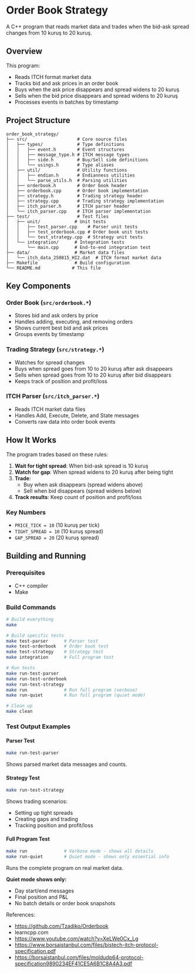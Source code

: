 # Order Book Strategy

A C++ program that reads market data and trades when the bid-ask spread changes from 10 kuruş to 20 kuruş.

## Overview

This program:
- Reads ITCH format market data
- Tracks bid and ask prices in an order book
- Buys when the ask price disappears and spread widens to 20 kuruş
- Sells when the bid price disappears and spread widens to 20 kuruş
- Processes events in batches by timestamp

## Project Structure

```
order_book_strategy/
├── src/                   # Core source files
│   ├── types/             # Type definitions
│   │   ├── event.h        # Event structures
│   │   ├── message_type.h # ITCH message types
│   │   ├── side.h         # Buy/Sell side definitions
│   │   └── usings.h       # Type aliases
│   ├── util/              # Utility functions
│   │   ├── endian.h       # Endianness utilities
│   │   └── parse_utils.h  # Parsing utilities
│   ├── orderbook.h        # Order book header
│   ├── orderbook.cpp      # Order book implementation
│   ├── strategy.h         # Trading strategy header
│   ├── strategy.cpp       # Trading strategy implementation
│   ├── itch_parser.h      # ITCH parser header
│   └── itch_parser.cpp    # ITCH parser implementation
├── test/                  # Test files
│   ├── unit/             # Unit tests
│   │   ├── test_parser.cpp    # Parser unit tests
│   │   ├── test_orderbook.cpp # Order book unit tests
│   │   └── test_strategy.cpp  # Strategy unit tests
│   └── integration/      # Integration tests
│       └── main.cpp      # End-to-end integration test
├── data/                 # Market data files
│   └── itch_data_250815_HI2.dat  # ITCH format market data
├── Makefile              # Build configuration
└── README.md            # This file
```

## Key Components

### Order Book (`src/orderbook.*`)
- Stores bid and ask orders by price
- Handles adding, executing, and removing orders
- Shows current best bid and ask prices
- Groups events by timestamp

### Trading Strategy (`src/strategy.*`)
- Watches for spread changes
- Buys when spread goes from 10 to 20 kuruş after ask disappears
- Sells when spread goes from 10 to 20 kuruş after bid disappears
- Keeps track of position and profit/loss

### ITCH Parser (`src/itch_parser.*`)
- Reads ITCH market data files
- Handles Add, Execute, Delete, and State messages
- Converts raw data into order book events

## How It Works

The program trades based on these rules:

1. **Wait for tight spread**: When bid-ask spread is 10 kuruş
2. **Watch for gap**: When spread widens to 20 kuruş after being tight
3. **Trade**: 
   - Buy when ask disappears (spread widens above)
   - Sell when bid disappears (spread widens below)
4. **Track results**: Keep count of position and profit/loss

### Key Numbers
- `PRICE_TICK = 10` (10 kuruş per tick)
- `TIGHT_SPREAD = 10` (10 kuruş spread)
- `GAP_SPREAD = 20` (20 kuruş spread)

## Building and Running

### Prerequisites
- C++ compiler
- Make

### Build Commands
```bash
# Build everything
make

# Build specific tests
make test-parser      # Parser test
make test-orderbook   # Order book test  
make test-strategy    # Strategy test
make integration      # Full program test

# Run tests
make run-test-parser
make run-test-orderbook
make run-test-strategy
make run              # Run full program (verbose)
make run-quiet        # Run full program (quiet mode)

# Clean up
make clean
```

### Test Output Examples

#### Parser Test
```bash
make run-test-parser
```
Shows parsed market data messages and counts.

#### Strategy Test
```bash
make run-test-strategy
```
Shows trading scenarios:
- Setting up tight spreads
- Creating gaps and trading
- Tracking position and profit/loss

#### Full Program Test
```bash
make run              # Verbose mode - shows all details
make run-quiet        # Quiet mode - shows only essential info
```
Runs the complete program on real market data.

**Quiet mode shows only:**
- Day start/end messages
- Final position and P&L
- No batch details or order book snapshots

References: 
- https://github.com/Tzadiko/Orderbook
- learncpp.com
- https://www.youtube.com/watch?v=XeLWe0Cx_Lg
- https://www.borsaistanbul.com/files/bistech-itch-protocol-specification.pdf
- https://borsaistanbul.com/files/moldudp64-protocol-specification9890234EF41CE5A6B1C8A4A3.pdf
